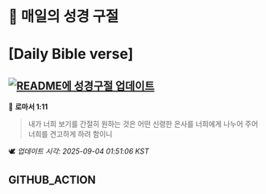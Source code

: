 # 🙏 매일의 성경 구절
# [Daily Bible verse]
## [![README에 성경구절 업데이트](https://github.com/DONGSUKA/first_test/actions/workflows/update-readme-bible.yml/badge.svg)](https://github.com/DONGSUKA/first_test/actions/workflows/update-readme-bible.yml)
<!-- START_BIBLE_VERSE -->
📖 **로마서 1:11**
> 내가 너희 보기를 간절히 원하는 것은 어떤 신령한 은사를 너희에게 나누어 주어 너희를 견고하게 하려 함이니

🕊️ _업데이트 시각: 2025-09-04 01:51:06 KST_
  <!-- END_BIBLE_VERSE -->
## GITHUB_ACTION
